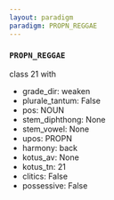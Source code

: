 ```yaml
---
layout: paradigm
paradigm: PROPN_REGGAE
---
```

### ` PROPN_REGGAE `

class 21 with 
* grade_dir: weaken
* plurale_tantum: False
* pos: NOUN
* stem_diphthong: None
* stem_vowel: None
* upos: PROPN
* harmony: back
* kotus_av: None
* kotus_tn: 21
* clitics: False
* possessive: False
